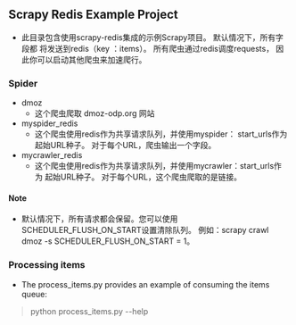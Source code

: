 ## Scrapy Redis Example Project

- 此目录包含使用scrapy-redis集成的示例Scrapy项目。 默认情况下，所有字段都
将发送到redis（key <spider>：items）。 所有爬虫通过redis调度requests，
因此你可以启动其他爬虫来加速爬行。

### Spider
- dmoz
    - 这个爬虫爬取 dmoz-odp.org 网站
- myspider_redis
    - 这个爬虫使用redis作为共享请求队列，并使用myspider：
    start_urls作为起始URL种子。 对于每个URL，爬虫输出一个字段。
- mycrawler_redis
    - 这个爬虫使用redis作为共享请求队列，并使用mycrawler：start_urls作为
    起始URL种子。 对于每个URL，这个爬虫爬取的是链接。

#### Note
- 默认情况下，所有请求都会保留。您可以使用SCHEDULER_FLUSH_ON_START设置清除队列。
例如：scrapy crawl dmoz -s SCHEDULER_FLUSH_ON_START = 1。

### Processing items
- The process_items.py provides an example of consuming the items queue:
> python process_items.py --help



